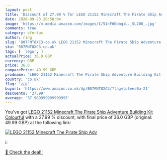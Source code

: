 ```yaml
---
layout: post
title: 'Discount of 27.99 % for LEGO 21152 Minecraft The Pirate Ship Adv'
date: 2020-09-23 20:58:04
image: 'https://m.media-amazon.com/images/I/51nF6GdmqiL._SL200_.jpg'
comments: true
category: ofertas
author: ring
slug: 'B07FNT8XC3-co.uk LEGO 21152 Minecraft The Pirate Ship Adventure Building...'
sku: 'B07FNT8XC3-co.uk'
tags: [ 'lego', ]
actualPrice: 36.0 GBP
currency: GBP
price: 36.0
comparePrice: 49.99 GBP
prodname: 'LEGO 21152 Minecraft The Pirate Ship Adventure Building Kit  Colourful'
country: 'co.uk'
flag: '🇬🇧'
buyurl: 'https://www.amazon.co.uk/dp/B07FNT8XC3/?tag=tolees0a-21'
descuento: '27.99'
average: '37.989999999999995'
---
```


You've got [LEGO 21152 Minecraft The Pirate Ship Adventure Building Kit  Colourful](https://www.amazon.co.uk/dp/B07FNT8XC3/?tag=tolees0a-21) with a  27.99 % discount, with final price of 36.0 GBP (original: 49.99 GBP) at the following link:

[![LEGO 21152 Minecraft The Pirate Ship Adv](https://m.media-amazon.com/images/I/51nF6GdmqiL._SL200_.jpg)](https://www.amazon.co.uk/dp/B07FNT8XC3/?tag=tolees0a-21)

ℹ️:


[🛒 Check the deal!!](https://www.amazon.co.uk/dp/B07FNT8XC3/?tag=tolees0a-21)
